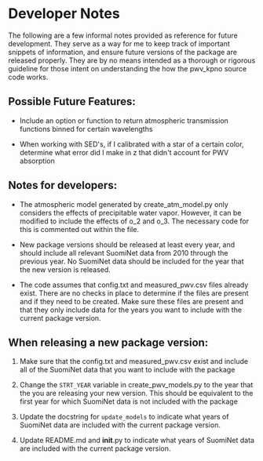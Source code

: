 # Developer Notes

The following are a few informal notes provided as reference for future
development. They serve as a way for me to keep track of important snippets
of information, and ensure future versions of the package are released
properly. They are by no means intended as a thorough or rigorous guideline
for those intent on understanding the how the pwv_kpno source code works.

## Possible Future Features:

- Include an option or function to return atmospheric transmission functions
binned for certain wavelengths

- When working with SED's, if I calibrated with a star of a certain color,
determine what error did I make in z that didn't account for PWV absorption

## Notes for developers:

- The atmospheric model generated by create_atm_model.py only considers the
effects of precipitable water vapor. However, it can be modified to include
the effects of o_2 and o_3. The necessary code for this is commented out
within the file.

- New package versions should be released at least every year, and should
include all relevant SuomiNet data from 2010 through the previous year. No
SuomiNet data should be included for the year that the new version is
released.

- The code assumes that config.txt and measured_pwv.csv files already exist.
There are no checks in place to determine if the files are present and if they
need to be created. Make sure these files are present and that they only include
data for the years you want to include with the current package version.

## When releasing a new package version:

1) Make sure that the config.txt and measured_pwv.csv exist and include all
of the SuomiNet data that you want to include with the package

2) Change the `STRT_YEAR` variable in create_pwv_models.py to the year that the
you are releasing your new version. This should be equivalent to the first
year for which SuomiNet data is not included with the package

3) Update the docstring for `update_models` to indicate what years of SuomiNet
data are included with the current package version.

4) Update README.md and __init__.py to indicate what years of SuomiNet data
are included with the current package version.
